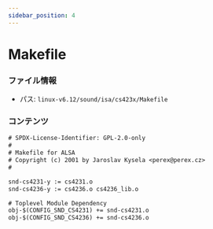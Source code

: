 ```yaml
---
sidebar_position: 4
---
```

# Makefile

### ファイル情報

- パス: `linux-v6.12/sound/isa/cs423x/Makefile`

### コンテンツ

```txt
# SPDX-License-Identifier: GPL-2.0-only
#
# Makefile for ALSA
# Copyright (c) 2001 by Jaroslav Kysela <perex@perex.cz>
#

snd-cs4231-y := cs4231.o
snd-cs4236-y := cs4236.o cs4236_lib.o

# Toplevel Module Dependency
obj-$(CONFIG_SND_CS4231) += snd-cs4231.o
obj-$(CONFIG_SND_CS4236) += snd-cs4236.o



```
